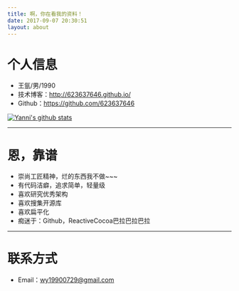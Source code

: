 ```yaml
---
title: 啊，你在看我的资料！
date: 2017-09-07 20:30:51
layout: about
---
```


# 个人信息

- 王氩/男/1990
- 技术博客：http://623637646.github.io/
- Github：https://github.com/623637646

[![Yanni's github stats](https://github-readme-stats.vercel.app/api?username=623637646)](https://github.com/anuraghazra/github-readme-stats)

---

# 恩，靠谱

- 崇尚工匠精神，烂的东西我不做~~~
- 有代码洁癖，追求简单，轻量级
- 喜欢研究优秀架构
- 喜欢搜集开源库
- 喜欢扁平化
- 痴迷于：Github，ReactiveCocoa巴拉巴拉巴拉

---

# 联系方式

- Email：wy19900729@gmail.com

